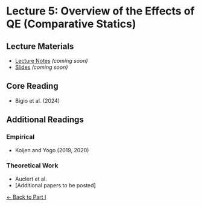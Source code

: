 # Lecture 5: Overview of the Effects of QE (Comparative Statics)

## Lecture Materials
- [Lecture Notes](#) *(coming soon)*
- [Slides](#) *(coming soon)*

## Core Reading
- Bigio et al. (2024)

## Additional Readings

### Empirical
- Koijen and Yogo (2019, 2020)

### Theoretical Work
- Auclert et al.
- [Additional papers to be posted]

[← Back to Part I](../)
